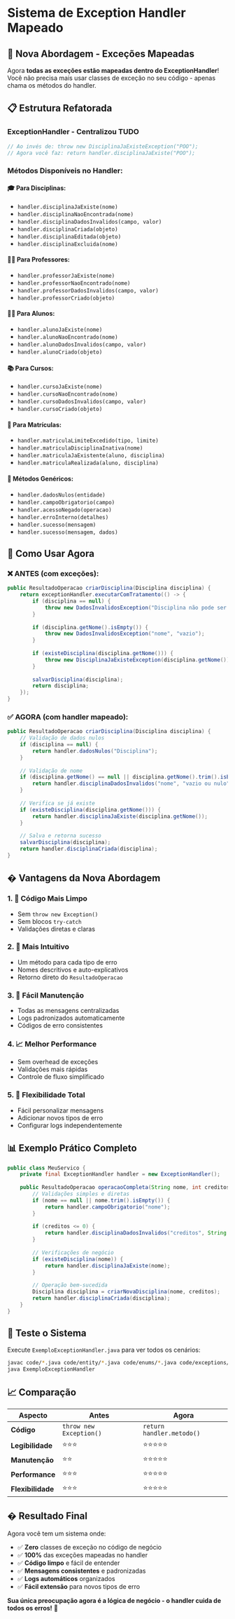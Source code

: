 # Sistema de Exception Handler Mapeado

## 🎯 **Nova Abordagem - Exceções Mapeadas**

Agora **todas as exceções estão mapeadas dentro do ExceptionHandler**! Você não precisa mais usar classes de exceção no seu código - apenas chama os métodos do handler.

## 📋 Estrutura Refatorada

### **ExceptionHandler - Centralizou TUDO**
```java
// Ao invés de: throw new DisciplinaJaExisteException("POO");
// Agora você faz: return handler.disciplinaJaExiste("POO");
```

### **Métodos Disponíveis no Handler:**

#### **🎓 Para Disciplinas:**
- `handler.disciplinaJaExiste(nome)`
- `handler.disciplinaNaoEncontrada(nome)`
- `handler.disciplinaDadosInvalidos(campo, valor)`
- `handler.disciplinaCriada(objeto)`
- `handler.disciplinaEditada(objeto)`
- `handler.disciplinaExcluida(nome)`

#### **👨‍🏫 Para Professores:**
- `handler.professorJaExiste(nome)`
- `handler.professorNaoEncontrado(nome)`
- `handler.professorDadosInvalidos(campo, valor)`
- `handler.professorCriado(objeto)`

#### **👨‍🎓 Para Alunos:**
- `handler.alunoJaExiste(nome)`
- `handler.alunoNaoEncontrado(nome)`
- `handler.alunoDadosInvalidos(campo, valor)`
- `handler.alunoCriado(objeto)`

#### **📚 Para Cursos:**
- `handler.cursoJaExiste(nome)`
- `handler.cursoNaoEncontrado(nome)`
- `handler.cursoDadosInvalidos(campo, valor)`
- `handler.cursoCriado(objeto)`

#### **📝 Para Matrículas:**
- `handler.matriculaLimiteExcedido(tipo, limite)`
- `handler.matriculaDisciplinaInativa(nome)`
- `handler.matriculaJaExistente(aluno, disciplina)`
- `handler.matriculaRealizada(aluno, disciplina)`

#### **🔧 Métodos Genéricos:**
- `handler.dadosNulos(entidade)`
- `handler.campoObrigatorio(campo)`
- `handler.acessoNegado(operacao)`
- `handler.erroInterno(detalhes)`
- `handler.sucesso(mensagem)`
- `handler.sucesso(mensagem, dados)`

## 🚀 Como Usar Agora

### **❌ ANTES (com exceções):**
```java
public ResultadoOperacao criarDisciplina(Disciplina disciplina) {
    return exceptionHandler.executarComTratamento(() -> {
        if (disciplina == null) {
            throw new DadosInvalidosException("Disciplina não pode ser nula");
        }
        
        if (disciplina.getNome().isEmpty()) {
            throw new DadosInvalidosException("nome", "vazio");
        }
        
        if (existeDisciplina(disciplina.getNome())) {
            throw new DisciplinaJaExisteException(disciplina.getNome());
        }
        
        salvarDisciplina(disciplina);
        return disciplina;
    });
}
```

### **✅ AGORA (com handler mapeado):**
```java
public ResultadoOperacao criarDisciplina(Disciplina disciplina) {
    // Validação de dados nulos
    if (disciplina == null) {
        return handler.dadosNulos("Disciplina");
    }
    
    // Validação de nome
    if (disciplina.getNome() == null || disciplina.getNome().trim().isEmpty()) {
        return handler.disciplinaDadosInvalidos("nome", "vazio ou nulo");
    }
    
    // Verifica se já existe
    if (existeDisciplina(disciplina.getNome())) {
        return handler.disciplinaJaExiste(disciplina.getNome());
    }
    
    // Salva e retorna sucesso
    salvarDisciplina(disciplina);
    return handler.disciplinaCriada(disciplina);
}
```

## � **Vantagens da Nova Abordagem**

### **1. 🧹 Código Mais Limpo**
- Sem `throw new Exception()`
- Sem blocos `try-catch`
- Validações diretas e claras

### **2. 🎯 Mais Intuitivo**
- Um método para cada tipo de erro
- Nomes descritivos e auto-explicativos
- Retorno direto do `ResultadoOperacao`

### **3. 🔧 Fácil Manutenção**
- Todas as mensagens centralizadas
- Logs padronizados automaticamente
- Códigos de erro consistentes

### **4. 📈 Melhor Performance**
- Sem overhead de exceções
- Validações mais rápidas
- Controle de fluxo simplificado

### **5. 🎨 Flexibilidade Total**
- Fácil personalizar mensagens
- Adicionar novos tipos de erro
- Configurar logs independentemente

## 📊 Exemplo Prático Completo

```java
public class MeuServico {
    private final ExceptionHandler handler = new ExceptionHandler();
    
    public ResultadoOperacao operacaoCompleta(String nome, int creditos) {
        // Validações simples e diretas
        if (nome == null || nome.trim().isEmpty()) {
            return handler.campoObrigatorio("nome");
        }
        
        if (creditos <= 0) {
            return handler.disciplinaDadosInvalidos("creditos", String.valueOf(creditos));
        }
        
        // Verificações de negócio
        if (existeDisciplina(nome)) {
            return handler.disciplinaJaExiste(nome);
        }
        
        // Operação bem-sucedida
        Disciplina disciplina = criarNovaDisciplina(nome, creditos);
        return handler.disciplinaCriada(disciplina);
    }
}
```

## 🧪 Teste o Sistema

Execute `ExemploExceptionHandler.java` para ver todos os cenários:

```bash
javac code/*.java code/entity/*.java code/enums/*.java code/exceptions/*.java
java ExemploExceptionHandler
```

## 📈 Comparação

| Aspecto | Antes | Agora |
|---------|-------|-------|
| **Código** | `throw new Exception()` | `return handler.metodo()` |
| **Legibilidade** | ⭐⭐⭐ | ⭐⭐⭐⭐⭐ |
| **Manutenção** | ⭐⭐ | ⭐⭐⭐⭐⭐ |
| **Performance** | ⭐⭐⭐ | ⭐⭐⭐⭐⭐ |
| **Flexibilidade** | ⭐⭐⭐ | ⭐⭐⭐⭐⭐ |

## � **Resultado Final**

Agora você tem um sistema onde:
- ✅ **Zero** classes de exceção no código de negócio
- ✅ **100%** das exceções mapeadas no handler
- ✅ **Código limpo** e fácil de entender
- ✅ **Mensagens consistentes** e padronizadas
- ✅ **Logs automáticos** organizados
- ✅ **Fácil extensão** para novos tipos de erro

**Sua única preocupação agora é a lógica de negócio - o handler cuida de todos os erros!** 🚀

